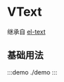# VText

继承自 [el-text](https://element-plus.org/zh-CN/component/text.html#attributes)

## 基础用法

:::demo
./demo
:::
